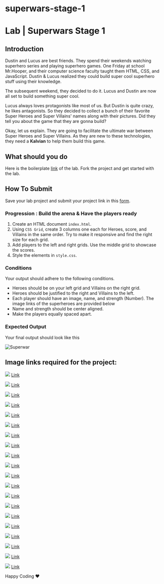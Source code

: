 # superwars-stage-1
# Lab | Superwars Stage 1

## Introduction

Dustin and Lucus are best friends. They spend their weekends watching superhero series and playing superhero games. One Friday at school Mr.Hooper, and their computer science faculty taught them HTML, CSS, and JavaScript. Dustin & Lucus realized they could build super cool superhero stuff using their knowledge. 

The subsequent weekend, they decided to do it. Lucus and Dustin are now all set to build something super cool.

Lucus always loves protagonists like most of us. But Dustin is quite crazy, he likes antagonists. So they decided to collect a bunch of their favorite Super Heroes and Super Villains' names along with their pictures. Did they tell you about the game that they are gonna build? 

Okay, let us explain. They are going to facilitate the ultimate war between Super Heroes and Super Villains. As they are new to these technologies, they need a **Kalvian** to help them build this game.

## What should you do

Here is the boilerplate [link](https://stackblitz.com/edit/web-platform-p66wws?file=README.md) of the lab. Fork the project and get started with the lab.

## How To Submit


Save your lab project and submit your project link in this [form](https://docs.google.com/forms/d/1FsIKaMGG8g_xISwHg0oGVQJpgHCXVRQGSQmpytu-b_o/viewform?usp=pp_url&entry.1483932328=CSK101-M2-L68.1).

### Progression : Build the arena & Have the players ready

1. Create an HTML document `index.html`.
2. Using `CSS Grid`, create 3 columns one each for Heroes, score, and Villains in the same order. Try to make it responsive and find the right size for each grid.
3. Add players to the left and right grids. Use the middle grid to showcase the scores.
4. Style the elements in `style.css`.

### Conditions

Your output should adhere to the following conditions.
* Heroes should be on your left grid and Villains on the right grid.
* Heroes should be justified to the right and Villains to the left.
* Each player should have an image, name, and strength (Number). The image links of the superheroes are provided below
* Name and strength should be center aligned.
* Make the players equally spaced apart.

### Expected Output
Your final output should look like this

![Superwar](https://s3.ap-south-1.amazonaws.com/kalvi-education.github.io/front-end-web-development/superwars.png)

## Image links required for the project:
![](https://s3.ap-south-1.amazonaws.com/kalvi-education.github.io/front-end-web-development/super-1.png)
[Link](https://s3.ap-south-1.amazonaws.com/kalvi-education.github.io/front-end-web-development/super-1.png)

![](https://s3.ap-south-1.amazonaws.com/kalvi-education.github.io/front-end-web-development/super-2.png)
[Link](https://s3.ap-south-1.amazonaws.com/kalvi-education.github.io/front-end-web-development/super-2.png)

![](https://s3.ap-south-1.amazonaws.com/kalvi-education.github.io/front-end-web-development/super-3.png)
[Link](https://s3.ap-south-1.amazonaws.com/kalvi-education.github.io/front-end-web-development/super-3.png)

![](https://s3.ap-south-1.amazonaws.com/kalvi-education.github.io/front-end-web-development/super-4.png)
[Link](https://s3.ap-south-1.amazonaws.com/kalvi-education.github.io/front-end-web-development/super-4.png)

![](https://s3.ap-south-1.amazonaws.com/kalvi-education.github.io/front-end-web-development/super-5.png)
[Link](https://s3.ap-south-1.amazonaws.com/kalvi-education.github.io/front-end-web-development/super-5.png)

![](https://s3.ap-south-1.amazonaws.com/kalvi-education.github.io/front-end-web-development/super-6.png)
[Link](https://s3.ap-south-1.amazonaws.com/kalvi-education.github.io/front-end-web-development/super-6.png)

![](https://s3.ap-south-1.amazonaws.com/kalvi-education.github.io/front-end-web-development/super-7.png)
[Link](https://s3.ap-south-1.amazonaws.com/kalvi-education.github.io/front-end-web-development/super-7.png)

![](https://s3.ap-south-1.amazonaws.com/kalvi-education.github.io/front-end-web-development/super-8.png)
[Link](https://s3.ap-south-1.amazonaws.com/kalvi-education.github.io/front-end-web-development/super-8.png)

![](https://s3.ap-south-1.amazonaws.com/kalvi-education.github.io/front-end-web-development/super-9.png)
[Link](https://s3.ap-south-1.amazonaws.com/kalvi-education.github.io/front-end-web-development/super-9.png)

![](https://s3.ap-south-1.amazonaws.com/kalvi-education.github.io/front-end-web-development/super-10.png)
[Link](https://s3.ap-south-1.amazonaws.com/kalvi-education.github.io/front-end-web-development/super-10.png)

![](https://s3.ap-south-1.amazonaws.com/kalvi-education.github.io/front-end-web-development/super-11.png)
[Link](https://s3.ap-south-1.amazonaws.com/kalvi-education.github.io/front-end-web-development/super-11.png)

![](https://s3.ap-south-1.amazonaws.com/kalvi-education.github.io/front-end-web-development/super-12.png)
[Link](https://s3.ap-south-1.amazonaws.com/kalvi-education.github.io/front-end-web-development/super-12.png)

![](https://s3.ap-south-1.amazonaws.com/kalvi-education.github.io/front-end-web-development/super-13.png)
[Link](https://s3.ap-south-1.amazonaws.com/kalvi-education.github.io/front-end-web-development/super-13.png)

![](https://s3.ap-south-1.amazonaws.com/kalvi-education.github.io/front-end-web-development/super-14.png)
[Link](https://s3.ap-south-1.amazonaws.com/kalvi-education.github.io/front-end-web-development/super-14.png)

![](https://s3.ap-south-1.amazonaws.com/kalvi-education.github.io/front-end-web-development/super-15.png)
[Link](https://s3.ap-south-1.amazonaws.com/kalvi-education.github.io/front-end-web-development/super-15.png)

![](https://s3.ap-south-1.amazonaws.com/kalvi-education.github.io/front-end-web-development/super-16.png)
[Link](https://s3.ap-south-1.amazonaws.com/kalvi-education.github.io/front-end-web-development/super-16.png)

![](https://s3.ap-south-1.amazonaws.com/kalvi-education.github.io/front-end-web-development/super-17.png)
[Link](https://s3.ap-south-1.amazonaws.com/kalvi-education.github.io/front-end-web-development/super-17.png)

![](https://s3.ap-south-1.amazonaws.com/kalvi-education.github.io/front-end-web-development/super-18.png)
[Link](https://s3.ap-south-1.amazonaws.com/kalvi-education.github.io/front-end-web-development/super-18.png)

![](https://s3.ap-south-1.amazonaws.com/kalvi-education.github.io/front-end-web-development/super-19.png)
[Link](https://s3.ap-south-1.amazonaws.com/kalvi-education.github.io/front-end-web-development/super-19.png)

![](https://s3.ap-south-1.amazonaws.com/kalvi-education.github.io/front-end-web-development/super-20.png)
[Link](https://s3.ap-south-1.amazonaws.com/kalvi-education.github.io/front-end-web-development/super-20.png)





Happy Coding ❤️

